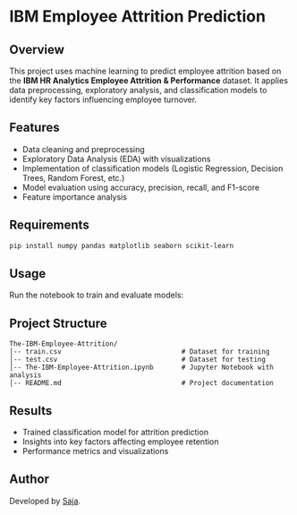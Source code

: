 # IBM Employee Attrition Prediction

## Overview
This project uses machine learning to predict employee attrition based on the **IBM HR Analytics Employee Attrition & Performance** dataset. It applies data preprocessing, exploratory analysis, and classification models to identify key factors influencing employee turnover.

## Features
- Data cleaning and preprocessing
- Exploratory Data Analysis (EDA) with visualizations
- Implementation of classification models (Logistic Regression, Decision Trees, Random Forest, etc.)
- Model evaluation using accuracy, precision, recall, and F1-score
- Feature importance analysis

## Requirements
```bash
pip install numpy pandas matplotlib seaborn scikit-learn
```

## Usage
Run the notebook to train and evaluate models:

## Project Structure
```
The-IBM-Employee-Attrition/
│-- train.csv                              # Dataset for training
│-- test.csv                               # Dataset for testing
│-- The-IBM-Employee-Attrition.ipynb       # Jupyter Notebook with analysis
│-- README.md                              # Project documentation
```

## Results
- Trained classification model for attrition prediction
- Insights into key factors affecting employee retention
- Performance metrics and visualizations

## Author
Developed by [Saja](https://github.com/sajaahmed5).
